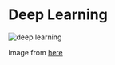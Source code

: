 # Deep Learning
![deep learning](https://www.simplilearn.com/ice9/free_resources_article_thumb/AI-and-Deep-Learning-Put-Big-Data-on-Steroids.jpg)

Image from [here](https://www.simplilearn.com/ai-deep-learning-put-big-data-on-steroids-article)
